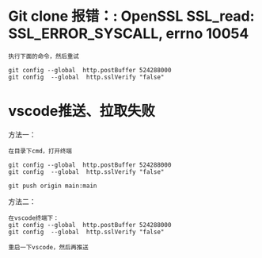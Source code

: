 # Git clone 报错：: OpenSSL SSL_read: SSL_ERROR_SYSCALL, errno 10054

```
执行下面的命令，然后重试

git config --global  http.postBuffer 524288000
git config  --global  http.sslVerify "false"
```

# vscode推送、拉取失败

方法一：

```
在目录下cmd，打开终端

git config --global  http.postBuffer 524288000
git config  --global  http.sslVerify "false"

git push origin main:main
```

方法二：
```
在vscode终端下：
git config --global  http.postBuffer 524288000
git config  --global  http.sslVerify "false"

重启一下vscode，然后再推送

```